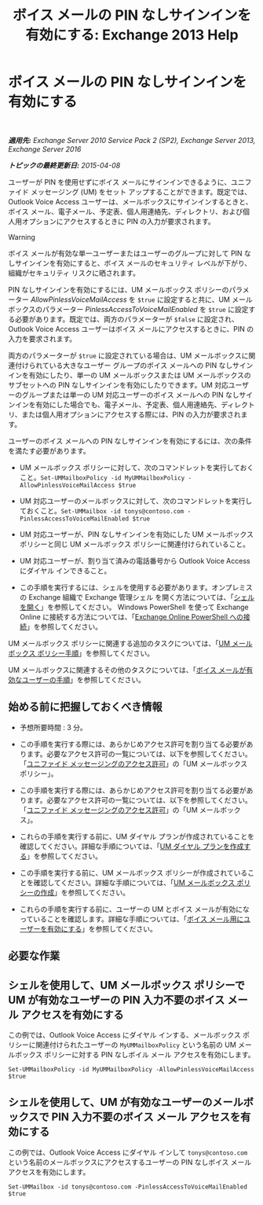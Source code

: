 ﻿---
title: 'ボイス メールの PIN なしサインインを有効にする: Exchange 2013 Help'
TOCTitle: ボイス メールの PIN なしサインインを有効にする
ms:assetid: 54133753-317c-42ef-9b0d-ca9f2d2d6bd7
ms:mtpsurl: https://technet.microsoft.com/ja-jp/library/Gg602127(v=EXCHG.150)
ms:contentKeyID: 54652965
ms.date: 04/24/2018
mtps_version: v=EXCHG.150
ms.translationtype: HT
---

# ボイス メールの PIN なしサインインを有効にする

 

_**適用先:** Exchange Server 2010 Service Pack 2 (SP2), Exchange Server 2013, Exchange Server 2016_

_**トピックの最終更新日:** 2015-04-08_

ユーザーが PIN を使用せずにボイス メールにサインインできるように、ユニファイド メッセージング (UM) をセット アップすることができます。既定では、Outlook Voice Access ユーザーは、メールボックスにサインインするときと、ボイス メール、電子メール、予定表、個人用連絡先、ディレクトリ、および個人用オプションにアクセスするときに PIN の入力が要求されます。


> [!WARNING]
> ボイス メールが有効な単一ユーザーまたはユーザーのグループに対して PIN なしサインインを有効にすると、ボイス メールのセキュリティ レベルが下がり、組織がセキュリティ リスクに晒されます。



PIN なしサインインを有効にするには、UM メールボックス ポリシーのパラメーター *AllowPinlessVoiceMailAccess* を `$true` に設定すると共に、UM メールボックスのパラメーター *PinlessAccessToVoiceMailEnabled* を `$true` に設定する必要があります。既定では、両方のパラメーターが `$false` に設定され、Outlook Voice Access ユーザーはボイス メールにアクセスするときに、PIN の入力を要求されます。

両方のパラメーターが `$true` に設定されている場合は、UM メールボックスに関連付けられている大きなユーザー グループのボイス メールへの PIN なしサインインを有効にしたり、単一の UM メールボックスまたは UM メールボックスのサブセットへの PIN なしサインインを有効にしたりできます。UM 対応ユーザーのグループまたは単一の UM 対応ユーザーのボイス メールへの PIN なしサインインを有効にした場合でも、電子メール、予定表、個人用連絡先、ディレクトリ、または個人用オプションにアクセスする際には、PIN の入力が要求されます。

ユーザーのボイス メールへの PIN なしサインインを有効にするには、次の条件を満たす必要があります。

  - UM メールボックス ポリシーに対して、次のコマンドレットを実行しておくこと。`Set-UMMailboxPolicy -id MyUMMailboxPolicy -AllowPinlessVoiceMailAccess $true`

  - UM 対応ユーザーのメールボックスに対して、次のコマンドレットを実行しておくこと。`Set-UMMailbox -id tonys@contoso.com -PinlessAccessToVoiceMailEnabled $true`

  - UM 対応ユーザーが、PIN なしサインインを有効にした UM メールボックス ポリシーと同じ UM メールボックス ポリシーに関連付けられていること。

  - UM 対応ユーザーが、割り当て済みの電話番号から Outlook Voice Access にダイヤル インできること。

  - この手順を実行するには、シェルを使用する必要があります。オンプレミスの Exchange 組織で Exchange 管理シェル を開く方法については、「[シェルを開く](https://technet.microsoft.com/ja-jp/library/dd638134\(v=exchg.150\))」を参照してください。 Windows PowerShell を使って Exchange Online に接続する方法については、「[Exchange Online PowerShell への接続](https://go.microsoft.com/fwlink/p/?linkid=396554)」を参照してください。

UM メールボックス ポリシーに関連する追加のタスクについては、「[UM メールボックス ポリシー手順](um-mailbox-policy-procedures-exchange-2013-help.md)」を参照してください。

UM メールボックスに関連するその他のタスクについては、「[ボイス メールが有効なユーザーの手順](voice-mail-enabled-user-procedures-exchange-2013-help.md)」を参照してください。

## 始める前に把握しておくべき情報

  - 予想所要時間 : 3 分。

  - この手順を実行する際には、あらかじめアクセス許可を割り当てる必要があります。必要なアクセス許可の一覧については、以下を参照してください。「[ユニファイド メッセージングのアクセス許可](unified-messaging-permissions-exchange-2013-help.md)」の「UM メールボックス ポリシー」。

  - この手順を実行する際には、あらかじめアクセス許可を割り当てる必要があります。必要なアクセス許可の一覧については、以下を参照してください。「[ユニファイド メッセージングのアクセス許可](unified-messaging-permissions-exchange-2013-help.md)」の「UM メールボックス」。

  - これらの手順を実行する前に、UM ダイヤル プランが作成されていることを確認してください。詳細な手順については、「[UM ダイヤル プランを作成する](https://docs.microsoft.com/ja-jp/exchange/voice-mail-unified-messaging/connect-voice-mail-system/create-um-dial-plan)」を参照してください。

  - この手順を実行する前に、UM メールボックス ポリシーが作成されていることを確認してください。詳細な手順については、「[UM メールボックス ポリシーの作成](https://docs.microsoft.com/ja-jp/exchange/voice-mail-unified-messaging/set-up-voice-mail/create-um-mailbox-policy)」を参照してください。

  - これらの手順を実行する前に、ユーザーの UM とボイス メールが有効になっていることを確認します。詳細な手順については、「[ボイス メール用にユーザーを有効にする](https://docs.microsoft.com/ja-jp/exchange/voice-mail-unified-messaging/set-up-voice-mail/enable-a-user-for-voice-mail)」を参照してください。

## 必要な作業

## シェルを使用して、UM メールボックス ポリシーで UM が有効なユーザーの PIN 入力不要のボイス メール アクセスを有効にする

この例では、Outlook Voice Access にダイヤル インする、メールボックス ポリシーに関連付けられたユーザーの `MyUMMailboxPolicy` という名前の UM メールボックス ポリシーに対する PIN なしボイル メール アクセスを有効にします。

    Set-UMMailboxPolicy -id MyUMMailboxPolicy -AllowPinlessVoiceMailAccess $true

## シェルを使用して、UM が有効なユーザーのメールボックスで PIN 入力不要のボイス メール アクセスを有効にする

この例では、Outlook Voice Access にダイヤル インして `tonys@contoso.com` という名前のメールボックスにアクセスするユーザーの PIN なしボイス メール アクセスを有効にします。

    Set-UMMailbox -id tonys@contoso.com -PinlessAccessToVoiceMailEnabled $true

